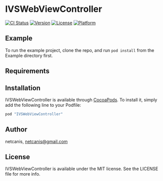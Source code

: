 # IVSWebViewController

[![CI Status](http://img.shields.io/travis/netcanis/IVSWebViewController.svg?style=flat)](https://travis-ci.org/netcanis/IVSWebViewController)
[![Version](https://img.shields.io/cocoapods/v/IVSWebViewController.svg?style=flat)](http://cocoapods.org/pods/IVSWebViewController)
[![License](https://img.shields.io/cocoapods/l/IVSWebViewController.svg?style=flat)](http://cocoapods.org/pods/IVSWebViewController)
[![Platform](https://img.shields.io/cocoapods/p/IVSWebViewController.svg?style=flat)](http://cocoapods.org/pods/IVSWebViewController)

## Example

To run the example project, clone the repo, and run `pod install` from the Example directory first.

## Requirements

## Installation

IVSWebViewController is available through [CocoaPods](http://cocoapods.org). To install
it, simply add the following line to your Podfile:

```ruby
pod "IVSWebViewController"
```

## Author

netcanis, netcanis@gmail.com

## License

IVSWebViewController is available under the MIT license. See the LICENSE file for more info.
